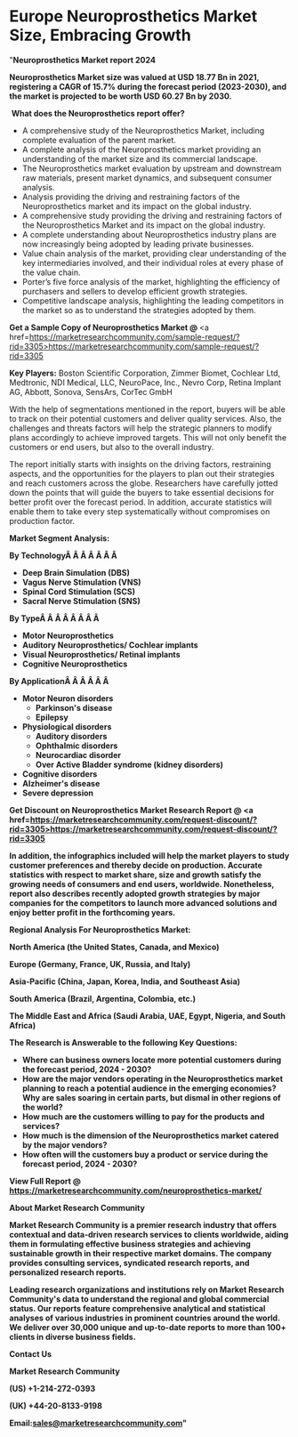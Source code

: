 # Europe Neuroprosthetics Market Size, Embracing Growth
"<strong>Neuroprosthetics Market report 2024</strong>

<strong>Neuroprosthetics Market size was valued at USD 18.77 Bn in 2021, registering a CAGR of 15.7% during the forecast period (2023-2030), and the market is projected to be worth USD 60.27 Bn by 2030.</strong>

 <strong><b>What does the Neuroprosthetics report offer?</b></strong>
<ul>
  <li>A comprehensive study of the Neuroprosthetics Market, including complete evaluation of the parent market.</li>
  <li>A complete analysis of the Neuroprosthetics market providing an understanding of the market size and its commercial landscape.</li>
  <li>The Neuroprosthetics market evaluation by upstream and downstream raw materials, present market dynamics, and subsequent consumer analysis.</li>
  <li>Analysis providing the driving and restraining factors of the Neuroprosthetics market and its impact on the global industry.</li>
  <li>A comprehensive study providing the driving and restraining factors of the Neuroprosthetics Market and its impact on the global industry.</li>
  <li>A complete understanding about Neuroprosthetics industry plans are now increasingly being adopted by leading private businesses.</li>
  <li>Value chain analysis of the market, providing clear understanding of the key intermediaries involved, and their individual roles at every phase of the value chain.</li>
  <li>Porter’s five force analysis of the market, highlighting the efficiency of purchasers and sellers to develop efficient growth strategies.</li>
  <li>Competitive landscape analysis, highlighting the leading competitors in the market so as to understand the strategies adopted by them.</li>
</ul>

<strong>Get a Sample Copy of Neuroprosthetics Market @ </strong><a href=https://marketresearchcommunity.com/sample-request/?rid=3305><u>https://marketresearchcommunity.com/sample-request/?rid=3305</u></a>

<strong>Key Players:</strong> 
Boston Scientific Corporation, Zimmer Biomet, Cochlear Ltd, Medtronic, NDI Medical, LLC, NeuroPace, Inc., Nevro Corp, Retina Implant AG, Abbott, Sonova, SensArs, CorTec GmbH

With the help of segmentations mentioned in the report, buyers will be able to track on their potential customers and deliver quality services. Also, the challenges and threats factors will help the strategic planners to modify plans accordingly to achieve improved targets. This will not only benefit the customers or end users, but also to the overall industry.

The report initially starts with insights on the driving factors, restraining aspects, and the opportunities for the players to plan out their strategies and reach customers across the globe. Researchers have carefully jotted down the points that will guide the buyers to take essential decisions for better profit over the forecast period. In addition, accurate statistics will enable them to take every step systematically without compromises on production factor.

<strong>Market Segment Analysis:</strong>

</h4>
<strong><strong>By TechnologyÂ Â Â Â Â Â Â  </strong></h3>
<ul>
 	<li>Deep Brain Simulation (DBS)</li>
 	<li>Vagus Nerve Stimulation (VNS)</li>
 	<li>Spinal Cord Stimulation (SCS)</li>
 	<li>Sacral Nerve Stimulation (SNS)</li>
</ul>
<strong><strong>By TypeÂ Â Â Â Â Â Â Â  </strong></h3>
<ul>
 	<li>Motor Neuroprosthetics</li>
 	<li>Auditory Neuroprosthetics/ Cochlear implants</li>
 	<li>Visual Neuroprosthetics/ Retinal implants</li>
 	<li>Cognitive Neuroprosthetics</li>
</ul>
<strong><strong>By ApplicationÂ Â Â Â Â Â  </strong></h3>
<ul>
 	<li>Motor Neuron disorders
<ul>
 	<li>Parkinson's disease</li>
 	<li>Epilepsy</li>
</ul>
</li>
 	<li>Physiological disorders
<ul>
 	<li>Auditory disorders</li>
 	<li>Ophthalmic disorders</li>
 	<li>Neurocardiac disorder</li>
 	<li>Over Active Bladder syndrome (kidney disorders)</li>
</ul>
</li>
 	<li>Cognitive disorders</li>
 	<li>Alzheimer's disease</li>
 	<li>Severe depression</li>
</ul>
<strong>

<strong>Get Discount on Neuroprosthetics Market Research Report @ </b></strong><a href=https://marketresearchcommunity.com/request-discount/?rid=3305><u>https://marketresearchcommunity.com/request-discount/?rid=3305</u></a>

In addition, the infographics included will help the market players to study customer preferences and thereby decide on production. Accurate statistics with respect to market share, size and growth satisfy the growing needs of consumers and end users, worldwide. Nonetheless, report also describes recently adopted growth strategies by major companies for the competitors to launch more advanced solutions and enjoy better profit in the forthcoming years.

<strong>Regional Analysis For Neuroprosthetics Market:</strong>

<strong>North America</strong> (the United States, Canada, and Mexico)

<strong>Europe</strong> (Germany, France, UK, Russia, and Italy)

<strong>Asia-Pacific</strong> (China, Japan, Korea, India, and Southeast Asia)

<strong>South America</strong> (Brazil, Argentina, Colombia, etc.)

<strong>The Middle East and Africa</strong> (Saudi Arabia, UAE, Egypt, Nigeria, and South Africa)

<strong>The Research is Answerable to the following Key Questions:</strong>
<ul>
 	<li>Where can business owners locate more potential customers during the forecast period, 2024 - 2030?</li>
 	<li>How are the major vendors operating in the Neuroprosthetics market planning to reach a potential audience in the emerging economies? Why are sales soaring in certain parts, but dismal in other regions of the world?</li>
 	<li>How much are the customers willing to pay for the products and services?</li>
 	<li>How much is the dimension of the Neuroprosthetics market catered by the major vendors?</li>
 	<li>How often will the customers buy a product or service during the forecast period, 2024 - 2030?</li>
</ul>

<strong>View Full Report @</strong> <a href=https://marketresearchcommunity.com/neuroprosthetics-market/>https://marketresearchcommunity.com/neuroprosthetics-market/</a>

<strong>About Market Research Community</strong>

Market Research Community is a premier research industry that offers contextual and data-driven research services to clients worldwide, aiding them in formulating effective business strategies and achieving sustainable growth in their respective market domains. The company provides consulting services, syndicated research reports, and personalized research reports.

Leading research organizations and institutions rely on Market Research Community's data to understand the regional and global commercial status. Our reports feature comprehensive analytical and statistical analyses of various industries in prominent countries around the world. We deliver over 30,000 unique and up-to-date reports to more than 100+ clients in diverse business fields.

<strong>Contact Us</strong>

<strong>Market Research Community</strong>

(US) +1-214-272-0393

(UK) +44-20-8133-9198

<strong>Email:</strong>sales@marketresearchcommunity.com"
